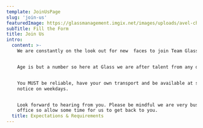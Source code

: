 ```yaml
---
template: JoinUsPage
slug: 'join-us'
featuredImage: https://glassmanagement.imgix.net/images/uploads/avel-chuklanov-509630-unsplash.png
subTitle: Fill the Form
title: Join Us
intro:
  content: >-
    We are constantly on the look out for new  faces to join Team Glass.


    Age is but a number so here at Glass we are after talent from any decade.


    You MUST be reliable, have your own transport and be available at short
    notice on weekdays.


    Look forward to hearing from you. Please be mindful we are very busy in the
    office so allow some time for us to get back to you.
  title: Expectations & Requirements
---
```

